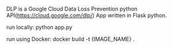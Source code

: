 DLP is a Google Cloud Data Loss Prevention python API(https://cloud.google.com/dlp/) App written in Flask python.

run locally:
python app.py

run using Docker:
docker build -t {IMAGE_NAME} .